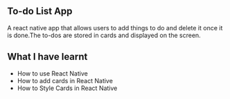 ## To-do List App
A react native app that allows users to add things to do and delete it once it is done.The to-dos are stored in cards and displayed on 
the screen.

## What I have learnt
* How to use React Native
* How to add cards in React Native
* How to Style Cards in React Native
